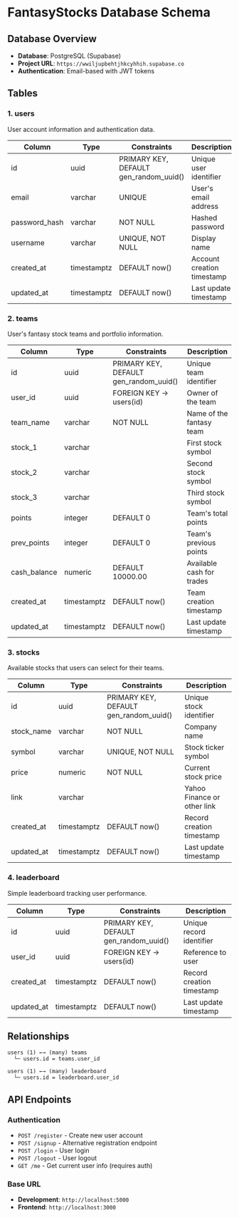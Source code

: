 # FantasyStocks Database Schema

## Database Overview
- **Database**: PostgreSQL (Supabase)
- **Project URL**: `https://wwiljupbehtjhkcyhhih.supabase.co`
- **Authentication**: Email-based with JWT tokens

## Tables

### 1. users
User account information and authentication data.

| Column | Type | Constraints | Description |
|--------|------|-------------|-------------|
| id | uuid | PRIMARY KEY, DEFAULT gen_random_uuid() | Unique user identifier |
| email | varchar | UNIQUE | User's email address |
| password_hash | varchar | NOT NULL | Hashed password |
| username | varchar | UNIQUE, NOT NULL | Display name |
| created_at | timestamptz | DEFAULT now() | Account creation timestamp |
| updated_at | timestamptz | DEFAULT now() | Last update timestamp |

### 2. teams
User's fantasy stock teams and portfolio information.

| Column | Type | Constraints | Description |
|--------|------|-------------|-------------|
| id | uuid | PRIMARY KEY, DEFAULT gen_random_uuid() | Unique team identifier |
| user_id | uuid | FOREIGN KEY → users(id) | Owner of the team |
| team_name | varchar | NOT NULL | Name of the fantasy team |
| stock_1 | varchar | | First stock symbol |
| stock_2 | varchar | | Second stock symbol |
| stock_3 | varchar | | Third stock symbol |
| points | integer | DEFAULT 0 | Team's total points |
| prev_points | integer | DEFAULT 0 | Team's previous points |
| cash_balance | numeric | DEFAULT 10000.00 | Available cash for trades |
| created_at | timestamptz | DEFAULT now() | Team creation timestamp |
| updated_at | timestamptz | DEFAULT now() | Last update timestamp |

### 3. stocks
Available stocks that users can select for their teams.

| Column | Type | Constraints | Description |
|--------|------|-------------|-------------|
| id | uuid | PRIMARY KEY, DEFAULT gen_random_uuid() | Unique stock identifier |
| stock_name | varchar | NOT NULL | Company name |
| symbol | varchar | UNIQUE, NOT NULL | Stock ticker symbol |
| price | numeric | NOT NULL | Current stock price |
| link | varchar | | Yahoo Finance or other link |
| created_at | timestamptz | DEFAULT now() | Record creation timestamp |
| updated_at | timestamptz | DEFAULT now() | Last update timestamp |

### 4. leaderboard
Simple leaderboard tracking user performance.

| Column | Type | Constraints | Description |
|--------|------|-------------|-------------|
| id | uuid | PRIMARY KEY, DEFAULT gen_random_uuid() | Unique record identifier |
| user_id | uuid | FOREIGN KEY → users(id) | Reference to user |
| created_at | timestamptz | DEFAULT now() | Record creation timestamp |
| updated_at | timestamptz | DEFAULT now() | Last update timestamp |

## Relationships

```
users (1) ←→ (many) teams
  └─ users.id = teams.user_id

users (1) ←→ (many) leaderboard
  └─ users.id = leaderboard.user_id
```

## API Endpoints

### Authentication
- `POST /register` - Create new user account
- `POST /signup` - Alternative registration endpoint
- `POST /login` - User login
- `POST /logout` - User logout
- `GET /me` - Get current user info (requires auth)

### Base URL
- **Development**: `http://localhost:5000`
- **Frontend**: `http://localhost:3000` 
